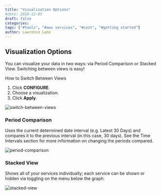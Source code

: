 ```yaml
---
title: "Visualization Options"
#date: 2018-12-03
draft: false
categories:
tags: ["#tools", "#aws services", "#cost", "#getting started"]
author: Lawrence Lane
---
```



## Visualization Options

You can visualize your data in two ways: via Period Comparison or Stacked View. Switching between views is easy!

How to Switch Between Views

1. Click **CONFIGURE**.
2. Choose a visualization.
3. Click **Apply**.

![switch-between-views](/images/reports-aws-services-cost/switch-between-views.png)

### Period Comparison
Uses the current determined date interval (e.g. Latest 30 Days) and compares it to the previous interval (in this case, 30 days). See the Time Intervals section for more information on changing the periods compared.

![period-comparison](/images/reports-aws-services-cost/period-comparison.png)

### Stacked View
Shows all of your services individually; each service can be shown or hidden via toggling on the menu below the graph.

![stacked-view](/images/reports-aws-services-cost/stacked-view.png)

